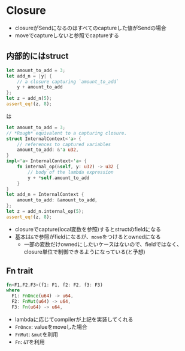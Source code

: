 # Closure

* closureがSendになるのはすべてのcaptureした値がSendの場合
* moveでcaptureしないと参照でcaptureする


## 内部的にはstruct

```rust
let amount_to_add = 3;
let add_n = |y| {
    // a closure capturing `amount_to_add`
    y + amount_to_add
};
let z = add_n(5);
assert_eq!(z, 8);
```

は

```rust
let amount_to_add = 3;
// *Rough* equivalent to a capturing closure.
struct InternalContext<'a> {
    // references to captured variables
    amount_to_add: &'a u32,
}
impl<'a> InternalContext<'a> {
    fn internal_op(&self, y: u32) -> u32 {
        // body of the lambda expression
        y + *self.amount_to_add
    }
}
let add_n = InternalContext {
    amount_to_add: &amount_to_add,
};
let z = add_n.internal_op(5);
assert_eq!(z, 8);
```

* closureでcapture(local変数を参照)するとstructのfieldになる
* 基本は`&`で参照がfieldになるが、`move`をつけるとownedになる
  * 一部の変数だけownedにしたいケースはないので、fieldではなく、closure単位で制御できるようになっている(と予想)

## Fn trait

```rust
fn<F1,F2,F3>(f1: F1, f2: F2, f3: F3) 
where
  F1: FnOnce(u64) -> u64,
  F2: FnMut(u64) -> u64,
  F3: Fn(u64) -> u64,
```

* lambdaに応じてcompilerが上記を実装してくれる
* `FnOnce`: valueをmoveした場合
* `FnMut`: `&mut`を利用
* `Fn`: `&T`を利用
